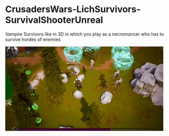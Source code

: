 # CrusadersWars-LichSurvivors-SurvivalShooterUnreal
Vampire Survivors like in 3D in which you play as a necromancer who has to survive hordes of enemies

![](https://github.com/Allosius27/CrusadersWars-LichSurvivors-SurvivalShooterUnreal/blob/main/Animation05.gif)
